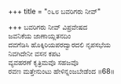+++
title = "೦೬೮ ಬವರಿಗರು ನೀವ್"

+++
ಬವರಿಗರು ನೀವ್ ವಿಪ್ರವೇಷದ  
ಜವನಿಕೆಯ ಜಾಣಾಯ್ಲತನದಿಂ   
ದವಗೆಡಿಸಿ ಹೊಕ್ಕಿರಿಯಪರದ್ವಾರದಲಿ ನೃಪಸಭೆಯ  
ನಿವಗಿದೇನೀ ವಸನ ಕಪಟ   
ವ್ಯವಹರಣೆ ಕೃತ್ರಿಮವೊ ಸಹಜವೊ  
ರವಣ ಮತ್ತೇನುಂಟು ಹೇಳಿನ್ನಂಜಬೇಡೆಂದ      ॥68॥